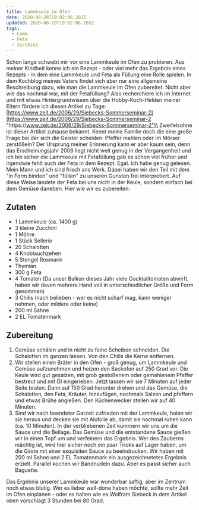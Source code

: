 ```yaml
---
title: Lammkeule im Ofen
date: 2020-08-28T19:02:06.202Z
updated: 2020-08-28T19:02:06.265Z
tags:
  - Lamm
  - Feta
  - Zucchini
---
```

Schon lange schwebt mir vor eine Lammkeule im Ofen zu probieren. Aus meiner Kindheit kenne ich ein Rezept - oder viel mehr das Ergebnis eines Rezepts - in dem eine Lammkeule und Feta als Füllung eine Rolle spielen. In dem Kochblog meines Vaters findet sich aber nur eine allgemeine Beschreibung dazu, wie man die Lammkeule im Ofen zubereitet. Nicht aber wie das nochmal war, mit der Fetafüllung? Also recherchiere ich im Internet und mit etwas Hintergrundwissen über die Hobby-Koch-Helden meiner Eltern fördere ich diesen Artikel zu Tage:\
[https://www.zeit.de/2006/29/Siebecks-Sommerseminar-2](https://www.zeit.de/2006/29/Siebecks-Sommerseminar-2 "https\://www.zeit.de/2006/29/Siebecks-Sommerseminar-2")\
Zweifelsohne ist dieser Artikel zuhause bekannt. Kennt meine Familie doch die eine große Frage bei der sich die Geister scheiden: Pfeffer mahlen oder im Mörser zerstößeln? Der Ursprung meiner Erinnerung kann er aber kaum sein, denn das Erscheinungsjahr 2006 liegt nicht weit genug in der Vergangenheit und ich bin sicher die Lammkeule mit Fetafüllung gab es schon viel früher und irgendwie fehlt auch der Feta in dem Rezept. Egal. Ich habe genug gelesen. Mein Mann und ich sind frisch ans Werk. Dabei haben wir den Teil mit dem "in Form binden" und "füllen" zu unseren Gunsten frei interpretiert. Auf diese Weise landete der Feta bei uns nicht in der Keule, sondern einfach bei dem Gemüse daneben. Hier wie wir es zubereiten:

## Zutaten

* 1 Lammkeule (ca. 1400 g)
* 3 kleine Zucchini
* 1 Möhre
* 1 Stück Sellerie
* 20 Schalotten
* 4 Knoblauchzehen
* 5 Stengel Rosmarin
* Thymian
* 300 g Feta
* 4 Tomaten (Da unser Balkon dieses Jahr viele Cocktailtomaten abwirft, haben wir davon mehrere Hand voll in unterschiedlicher Größe und Form genommen)
* 3 Chilis (nach belieben - wer es nicht scharf mag, kann weniger nehmen, oder mildere oder keine)
* 200 ml Sahne
* 2 EL Tomatenmark

## Zubereitung

1. Gemüse schälen und in nicht zu feine Scheiben schneiden. Die Schalotten im ganzen lassen. Von den Chilis die Kerne entfernen.
2. Wir stellen einen Bräter in den Ofen - groß genug, um Lammkeule und Gemüse aufzunehmen und heizen den Backofen auf 250 Grad vor. Die Keule wird gut gesalzen, mit grob gestoßenem oder gemahlenem Pfeffer bestreut und mit Öl eingerieben. Jetzt lassen wir sie 7 Minuten auf jeder Seite braten. Dann auf 150 Grad herunter drehen und das Gemüse, die Schalotten, den Feta, Kräuter, hinzufügen, nochmals Salzen und pfeffern und etwas Brühe angießen. Den Küchenwecker stellen wir auf 40 Minuten.
3. Sind wir nach beendeter Garzeit zufrieden mit der Lammkeule, holen wir sie heraus und decken sie mit Alufolie ab, damit sie nochmal ruhen kann (ca. 10 Minuten). In der verbliebenen Zeit kümmern wir uns um die Sauce und die Beilage. Das Gemüse und die entstandene Sauce gießen wir in einen Topf um und verfeinern das Ergebnis. Wer des Zauberns mächtig ist, wird hier sicher noch ein paar Tricks auf Lager haben, um die Gäste mit einer exquisiten Sauce zu beeindrucken. Wir haben mit 200 ml Sahne und 2 EL Tomatenmark ein ausgezeichnetetes Ergebnis erzielt. Parallel kochen wir Bandnudeln dazu. Aber es passt sicher auch Baguette.

Das Ergebnis unserer Lammkeule war wunderbar saftig, aber im Zentrum noch etwas blutig. Wer es lieber well-done haben möchte, sollte mehr Zeit im Ofen einplanen - oder es halten wie es Wolfram Siebeck in dem Artikel oben vorschlägt 3 Stunden bei 80 Grad.